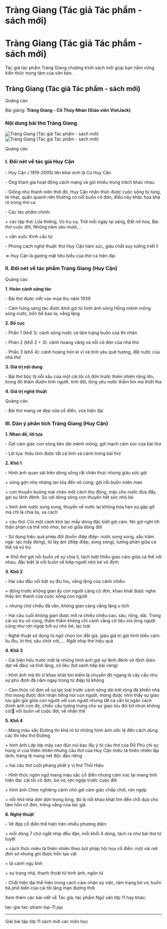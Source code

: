 # Tràng Giang (Tác giả Tác phẩm - sách mới)

# Tràng Giang (Tác giả Tác phẩm - sách mới)

Tác giả tác phẩm Tràng Giang chương trình sách mới giúp bạn nắm vững kiến thức trọng tâm của văn bản.

## Tràng Giang (Tác giả Tác phẩm - sách mới)

Quảng cáo

Bài giảng: **Tràng Giang - Cô Thúy Nhàn (Giáo viên VietJack)**

### Nội dung bài thơ Tràng Giang

![Tràng Giang \(Tác giả Tác phẩm - sách mới\)](https://vietjack.com/ngu-van-11/images/trang-giang.PNG) ![Tràng Giang \(Tác giả Tác phẩm - sách mới\)](https://vietjack.com/ngu-van-11/images/trang-giang-1.PNG)

Quảng cáo

### I. Đôi nét về tác giả Huy Cận

\- Huy Cận ( 1919-2005) tên khai sinh là Cù Huy Cận 

\- Ông tham gia hoạt động cách mạng và giữ nhiều trọng trách khác nhau 

\- Giống như thanh niên thời đó, Huy Cận nhận thức được cuộc sống tù túng, tẻ nhạt, quẩn quanh nên thường có nỗi buồn cô đơn, điều này khắc họa khá rõ trong thơ ca 

\- Các tác phẩm chính: 

\+ các tập thơ: Lửa thiêng, Vũ trụ ca, Trời mỗi ngày lại sáng, Đất nở hoa, Bài thơ cuộc đời, Những năm sáu mươi,... 

\+ văn xuôi: Kinh cầu tự 

\- Phong cách nghệ thuật: thơ Huy Cận hàm súc, giàu chất suy tưởng triết lí 

⇒ Huy Cận là gương mặt tiêu biểu của thơ ca hiện đại 

### II. Đôi nét về tác phẩm Tràng Giang (Huy Cận)

Quảng cáo

**1\. Hoàn cảnh sáng tác**

\- Bài thơ được viết vào mùa thu năm 1939 

\- Cảm hứng sáng tác được khơi gợi từ hình ảnh sông Hồng mênh mông sóng nước, bốn bề bao la, vắng lặng 

**2\. Bố cục**

\- Phần 1 (khổ 1): cảnh sông nước và tâm trạng buồn của thi nhân 

\- Phàn 2 (khổ 2 + 3): cảnh hoang vắng và nỗi cô đơn của nhà thơ 

\- Phần 3 (khổ 4): cảnh hoàng hôn kì vĩ và tình yêu quê hương, đất nước của nhà thơ 

**3\. Giá trị nội dung**

\- Bài thơ bộc lộ nỗi sầu của một cái tôi cô đơn trước thiên nhiên rộng lớn, trong đó thấm đượm tình người, tình đời, lòng yêu nước thầm kín mà thiết tha 

**4\. Giá trị nghệ thuật**

Quảng cáo

\- Bài thơ mang vẻ đẹp vừa cổ điển, vừa hiện đại 

### III. Dàn ý phân tích Tràng Giang (Huy Cận)

**1\. Nhan đề, lời tựa**

\- Gợi cảm giác con sông kéo dài mênh mông, gợi mạch cảm xúc của bài thơ 

\- Lời tựa: thâu tóm được tất cả tình và cảnh trong bài thơ 

**2\. Khổ 1**

\- Hình ảnh quan sát trên dòng sông rất chân thực nhưng giàu sức gợi 

\+ sóng gợn nhẹ nhàng lan tỏa đến vô cùng, gợi nỗi buồn miên man 

\+ con thuyền buông mái chèo một cách thụ động, mặc cho nước đưa đẩy, gợi sự lênh đênh. So với dòng sông con thuyền hết sức nhỏ bé 

\+ hình ảnh nước song song, thuyền về nước lại không hứa hẹn sự gặp gỡ mà chỉ là chia lìa, xa cách 

\+ câu thơ: Củi một cành khô lạc mấy dòng đặc biệt gợi cảm. Nó gợi nghĩ tới thân phận cá thể nhỏ nhoi, bơ vơ giữa dòng đời 

\- Sử dụng hiệu quả phép đối (buồn điệp điệp- nước song song, sầu trăm ngả- lạc mấy dòng), từ láy âm (điệp điệp, song song), tương phản giữa cá thể và vũ trụ 

⇒ Khổ thơ gợi nỗi buồn về sự chia li, tách biệt thiếu giao cảm giữa cá thể với nhau, đặc biệt là nỗi buồn về kiếp người nhỏ bé vô định 

**3\. Khổ 2**

\- Hai câu đầu nổi bật sự đìu hiu, vắng lặng của cảnh chiều: 

\+ đứng trước không gian ấy con người càng cô đơn, khao khát được nghe thấy âm thanh của cuộc sống con người 

\+ nhưng chợ chiều đã vãn, không gian càng vắng lặng u tịch 

\- Hai câu cuối không gian được mở ra chiều chiều:cao, sâu, rộng, dài. Trong cái vũ trụ vô cùng, thăm thẳm không chỉ cảnh vắng cô liêu mà lòng người cũng như rợn ngợp bởi sự nhỏ bé, lạc loài 

\- Nghệ thuật sử dụng từ ngữ chọn lọc đắt giá, giàu giá trị gợi hình biểu cảm: liu điu, lơ thơ, sâu chót vót,.... Ngắt nhịp thơ hiệu quả 

**4\. Khổ 3**

\- Cái hiện hữu trước mắt là những hình ảnh gợi sự lênh đênh vô định (bèo dạt về đâu) và tĩnh lặng, cô liêu (bờ xanh tiếp bãi vàng) 

\- Hình ảnh mà thi sĩ khao khát tìm kiếm là chuyến đò ngang là cây cầu như sự phủ định đã nằm ngay trong từ điệp từ không 

\- Cảm thức cô đơn về sự lạc loài trước cảnh sông dài trời rộng đã khiến nhà thơ mong được đón nhận tiếng nói con người, mong được nhìn thấy sự giao lưu gần gũi giữa con người với con người nhưng tất cả vẫn bị ngăn cách (hình ảnh con đò, chiếc cầu tượng trưng cho sự giao lưu đôi bờ nhưn không có) nỗi buồn về cuộc đời, về nhân thế 

**5\. Khổ 4**

\- Mang màu sắc Đường thi khá rõ từ những hình ảnh ước lệ đến cách dùng các thi liệu thơ Đường 

\+ hình ảnh Lớp lớp mây cao đùn núi bạc lấy ý từ câu thơ của Đỗ Phủ chỉ sự hùng vĩ của thiên nhiên nhưng câu thơ của Huy Cận miêu tả thiên nhiên lấp lánh, tráng lệ mang nét độc đáo riêng 

\+ hai câu thơ cuối phảng phất ý vị thơ Thôi Hiệu 

\- Hình thức ngôn ngữ mang màu sắc cổ điển nhưng cảm xúc lại mang tính hiện đại: cái tôi cô đơn, bơ vơ, rợn ngợp trước cuộc đời 

\+ hình ảnh Chim nghiêng cánh nhỏ gợi cảm giác chấp chới, rợn ngợp 

\+ nỗi nhớ nhà dợn dợn trong lòng, đó là nỗi khao khát tìm đến chỗ dựa cho tâm hồn cô đơn, trống vắng của tác giả 

**6\. Nghệ thuật**

\- Vẻ đẹp cổ điển thể hiện trên nhiều phương diện: 

\+ mỗi dòng 7 chữ ngắt nhịp đều đặn, mỗi khổi 4 dòng, tách ra như bài thơ tứ tuyệt 

\+ cách thức miêu tả thiên nhiên theo bút pháp hội họa cổ điển: một vài nét đơn sơ nhưng ghi được hồn tạo vật 

\+ tả cảnh ngụ tình 

\+ sự trang nhã, thanh thoát từ hình ảnh, ngôn từ 

\- Chất hiện đại thể hiện trong cách cảm nhận sự việc, tâm trạng bơ vơ, buồn bã phổ biến của cái tôi lãng mạn đương thời 

Xem thêm các bài viết về Tác giả, tác phẩm Ngữ văn lớp 11 hay khác:

tac-gia-tac-pham-lop-11.jsp

* * *

Giải bài tập lớp 11 sách mới các môn học
